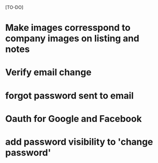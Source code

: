 [TO-DO]

# Make images corresspond to company images on listing and notes

# Verify email change

# forgot password sent to email

# Oauth for Google and Facebook

# add password visibility to 'change password'
